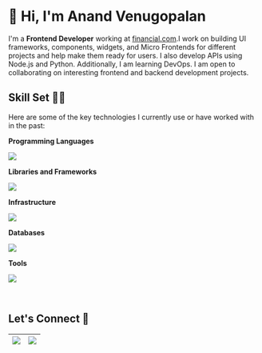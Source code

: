 
<h1>👋 Hi, I'm Anand Venugopalan</h1>

I'm a **Frontend Developer** working at [financial.com](https://financial.com/).I work on building UI frameworks, components, widgets, and Micro Frontends for different projects and help make them ready for users. I also develop APIs using Node.js and Python. Additionally, I am learning DevOps. I am open to collaborating on interesting frontend and backend development projects.

## Skill Set :man_technologist:

Here are some of the key technologies I currently use or have worked with in the past:

**Programming Languages**

<p align="left">
  <img src="https://skillicons.dev/icons?i=js,ts,python" />
</p>

**Libraries and Frameworks**

<p align="left">
  <img src="https://skillicons.dev/icons?i=angular,vue,react,flask,express" />
</p>

**Infrastructure**

<p align="left">
  <img src="https://skillicons.dev/icons?i=docker,kubernetes,jenkins,terraform,ansible" />
</p>

**Databases**

<p align="left">
  <img src="https://skillicons.dev/icons?i=mysql,mongodb,elasticsearch" />
</p>


**Tools**

<p align="left">
  <img src="https://skillicons.dev/icons?i=linux,git,linux" />
</p>

<br>

## Let's Connect :handshake:

<a href="https://www.linkedin.com/in/anand-v-89330b16"><img src="https://skillicons.dev/icons?i=linkedin" /></a>|<a href="mailto:anandvg46@gmail.com"><img src="https://skillicons.dev/icons?i=gmail" /></a>
|--|--|

